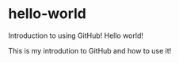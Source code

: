 # hello-world
Introduction to using GitHub!
Hello world!

This is my introdution to GitHub and how to use it!
